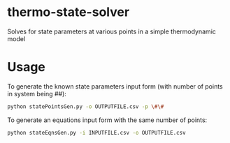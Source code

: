 # thermo-state-solver
Solves for state parameters at various points in a simple thermodynamic model

# Usage
To generate the known state parameters input form (with number of points in system being ##):
```sh
python statePointsGen.py -o OUTPUTFILE.csv -p \#\#
```
To generate an equations input form with the same number of points:
```sh
python stateEqnsGen.py -i INPUTFILE.csv -o OUTPUTFILE.csv
```